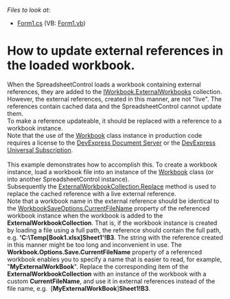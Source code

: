 <!-- default file list -->
*Files to look at*:

* [Form1.cs](./CS/ExternalReferencesLoadSample/Form1.cs) (VB: [Form1.vb](./VB/ExternalReferencesLoadSample/Form1.vb))
<!-- default file list end -->
# How to update external references in the loaded workbook.


When the SpreadsheetControl loads a workbook containing external references, they are added to the <a href="http://help.devexpress.com/#CoreLibraries/DevExpressSpreadsheetIWorkbook_ExternalWorkbookstopic">IWorkbook.ExternalWorkbooks</a> collection. However, the external references, created in this manner, are not "live". The references contain cached data and the SpreadsheetControl cannot update them.<br />To make a reference updateable, it should be replaced with a reference to a workbook instance. <br />Note that the use of the <a href="http://help.devexpress.com/#DocumentServer/clsDevExpressSpreadsheetWorkbooktopic">Workbook</a> class instance in production code requires a license to the <a href="https://www.devexpress.com/Products/NET/Document-Server/">DevExpress Document Server</a> or the <a href="https://www.devexpress.com/Products/NET/Document-Server/pricing.xml">DevExpress Universal Subscription</a>. <br /><br />This example demonstrates how to accomplish this. To create a workbook instance, load a workbook file into an instance of the <a href="http://help.devexpress.com/#DocumentServer/clsDevExpressSpreadsheetWorkbooktopic">Workbook</a> class (or into another SpreadsheetControl instance). <br />Subsequently the <a href="http://help.devexpress.com/#CoreLibraries/DevExpressSpreadsheetExternalWorkbookCollection_Replacetopic">ExternalWorkbookCollection.Replace</a> method is used to replace the cached reference with a live external reference.<br />Note that a workbook name in the external reference should be identical to the <a href="http://help.devexpress.com/#CoreLibraries/DevExpressXtraSpreadsheetWorkbookSaveOptions_CurrentFileNametopic">WorkbookSaveOptions.CurrentFileName</a> property of the referenced workbook instance when the workbook is added to the <strong>ExternalWorkbookCollection</strong>. That is, if the workbook instance is created by loading a file using a full path, the reference should contain the full path, e.g. <strong>'C:\Temp\[Book1.xlsx]Sheet1'!B3</strong>. The string with the reference created in this manner might be too long and inconvenient in use. The <strong>Workbook.Options.Save.CurrentFileName</strong> property of a referenced workbook enables you to specify a name that is easier to read, for example, "<strong>MyExternalWorkBook</strong>". Replace the corresponding item of the <strong>ExternalWorkbookCollection</strong> with an instance of the workbook with a custom <strong>CurrentFileName</strong>, and use it in external references instead of the file name, e.g.  [<strong>MyExternalWorkBook</strong>]<strong>Sheet1!B3</strong>.

<br/>


